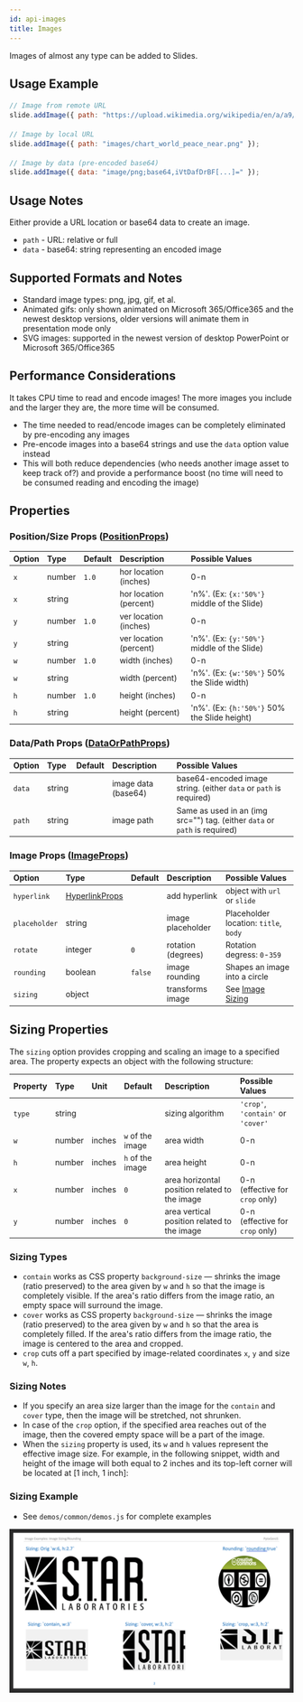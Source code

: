 ```yaml
---
id: api-images
title: Images
---
```


Images of almost any type can be added to Slides.

## Usage Example

```javascript
// Image from remote URL
slide.addImage({ path: "https://upload.wikimedia.org/wikipedia/en/a/a9/Example.jpg" });

// Image by local URL
slide.addImage({ path: "images/chart_world_peace_near.png" });

// Image by data (pre-encoded base64)
slide.addImage({ data: "image/png;base64,iVtDafDrBF[...]=" });
```

## Usage Notes

Either provide a URL location or base64 data to create an image.

-   `path` - URL: relative or full
-   `data` - base64: string representing an encoded image

## Supported Formats and Notes

-   Standard image types: png, jpg, gif, et al.
-   Animated gifs: only shown animated on Microsoft 365/Office365 and the newest desktop versions, older versions will animate them in presentation mode only
-   SVG images: supported in the newest version of desktop PowerPoint or Microsoft 365/Office365

## Performance Considerations

It takes CPU time to read and encode images! The more images you include and the larger they are, the more time will be consumed.

-   The time needed to read/encode images can be completely eliminated by pre-encoding any images
-   Pre-encode images into a base64 strings and use the `data` option value instead
-   This will both reduce dependencies (who needs another image asset to keep track of?) and provide a performance
    boost (no time will need to be consumed reading and encoding the image)

## Properties

### Position/Size Props ([PositionProps](/PptxGenJS/docs/types.html#position-props))

| Option | Type   | Default | Description            | Possible Values                              |
| :----- | :----- | :------ | :--------------------- | :------------------------------------------- |
| `x`    | number | `1.0`   | hor location (inches)  | 0-n                                          |
| `x`    | string |         | hor location (percent) | 'n%'. (Ex: `{x:'50%'}` middle of the Slide)  |
| `y`    | number | `1.0`   | ver location (inches)  | 0-n                                          |
| `y`    | string |         | ver location (percent) | 'n%'. (Ex: `{y:'50%'}` middle of the Slide)  |
| `w`    | number | `1.0`   | width (inches)         | 0-n                                          |
| `w`    | string |         | width (percent)        | 'n%'. (Ex: `{w:'50%'}` 50% the Slide width)  |
| `h`    | number | `1.0`   | height (inches)        | 0-n                                          |
| `h`    | string |         | height (percent)       | 'n%'. (Ex: `{h:'50%'}` 50% the Slide height) |

### Data/Path Props ([DataOrPathProps](/PptxGenJS/docs/types.html#datapath-props-dataorpathprops))

| Option | Type   | Default | Description         | Possible Values                                                            |
| :----- | :----- | :------ | :------------------ | :------------------------------------------------------------------------- |
| `data` | string |         | image data (base64) | base64-encoded image string. (either `data` or `path` is required)         |
| `path` | string |         | image path          | Same as used in an (img src="") tag. (either `data` or `path` is required) |

### Image Props ([ImageProps](/PptxGenJS/docs/types.html#image-props-imageprops))

| Option        | Type                                                                        | Default | Description        | Possible Values                        |
| :------------ | :-------------------------------------------------------------------------- | :------ | :----------------- | :------------------------------------- |
| `hyperlink`   | [HyperlinkProps](/PptxGenJS/docs/types.html#hyperlink-props-hyperlinkprops) |         | add hyperlink      | object with `url` or `slide`           |
| `placeholder` | string                                                                      |         | image placeholder  | Placeholder location: `title`, `body`  |
| `rotate`      | integer                                                                     | `0`     | rotation (degrees) | Rotation degress: `0`-`359`            |
| `rounding`    | boolean                                                                     | `false` | image rounding     | Shapes an image into a circle          |
| `sizing`      | object                                                                      |         | transforms image   | See [Image Sizing](#sizing-properties) |

## Sizing Properties

The `sizing` option provides cropping and scaling an image to a specified area. The property expects an object with the following structure:

| Property | Type   | Unit   | Default          | Description                                   | Possible Values                    |
| :------- | :----- | :----- | :--------------- | :-------------------------------------------- | :--------------------------------- |
| `type`   | string |        |                  | sizing algorithm                              | `'crop'`, `'contain'` or `'cover'` |
| `w`      | number | inches | `w` of the image | area width                                    | 0-n                                |
| `h`      | number | inches | `h` of the image | area height                                   | 0-n                                |
| `x`      | number | inches | `0`              | area horizontal position related to the image | 0-n (effective for `crop` only)    |
| `y`      | number | inches | `0`              | area vertical position related to the image   | 0-n (effective for `crop` only)    |

### Sizing Types

-   `contain` works as CSS property `background-size` — shrinks the image (ratio preserved) to the area given by `w` and `h` so that the image is completely visible. If the area's ratio differs from the image ratio, an empty space will surround the image.
-   `cover` works as CSS property `background-size` — shrinks the image (ratio preserved) to the area given by `w` and `h` so that the area is completely filled. If the area's ratio differs from the image ratio, the image is centered to the area and cropped.
-   `crop` cuts off a part specified by image-related coordinates `x`, `y` and size `w`, `h`.

### Sizing Notes

-   If you specify an area size larger than the image for the `contain` and `cover` type, then the image will be stretched, not shrunken.
-   In case of the `crop` option, if the specified area reaches out of the image, then the covered empty space will be a part of the image.
-   When the `sizing` property is used, its `w` and `h` values represent the effective image size. For example, in the following snippet, width and height of the image will both equal to 2 inches and its top-left corner will be located at [1 inch, 1 inch]:

### Sizing Example

-   See `demos/common/demos.js` for complete examples

![Image Sizing Examples](./assets/ex-image-sizing.png)
